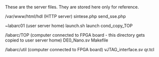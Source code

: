 These are the server files.
They are stored here only for reference.

/var/www/html/hdl  (HTTP server)
   sintese.php
   send_sse.php

~labarc01   (user server home)
   launch.sh
   launch
   cond_copy_TOP

/labarc/TOP  (computer connected to FPGA board - this directory gets copied to user server home)
   DE0_Nano.sv
   Makefile

/labarc/util  (computer connected to FPGA board)
   vJTAG_interface.sv
   qr.tcl
